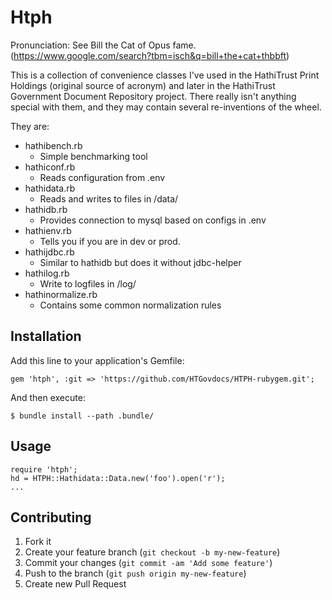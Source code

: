 # Htph

Pronunciation: See Bill the Cat of Opus fame. (https://www.google.com/search?tbm=isch&q=bill+the+cat+thbbft)

This is a collection of convenience classes I've used in the HathiTrust Print Holdings (original source of acronym)
and later in the HathiTrust Government Document Repository project. There really isn't anything special with them, and
they may contain several re-inventions of the wheel.

They are:

* hathibench.rb
    * Simple benchmarking tool
* hathiconf.rb
    * Reads configuration from .env  
* hathidata.rb
    * Reads and writes to files in /data/
* hathidb.rb
    * Provides connection to mysql based on configs in .env 
* hathienv.rb
    * Tells you if you are in dev or prod.
* hathijdbc.rb
    * Similar to hathidb but does it without jdbc-helper
* hathilog.rb
    * Write to logfiles in /log/
* hathinormalize.rb
    * Contains some common normalization rules 

## Installation

Add this line to your application's Gemfile:

    gem 'htph', :git => 'https://github.com/HTGovdocs/HTPH-rubygem.git';

And then execute:

    $ bundle install --path .bundle/

## Usage

    require 'htph';
    hd = HTPH::Hathidata::Data.new('foo').open('r');
    ...

## Contributing

1. Fork it
2. Create your feature branch (`git checkout -b my-new-feature`)
3. Commit your changes (`git commit -am 'Add some feature'`)
4. Push to the branch (`git push origin my-new-feature`)
5. Create new Pull Request

